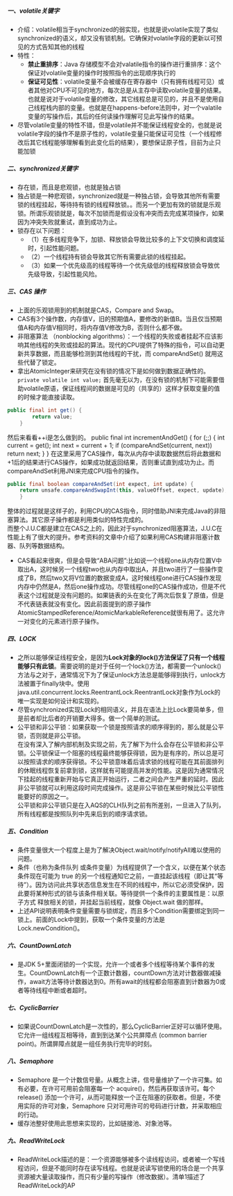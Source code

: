 ##### 一、volatile关键字
- 介绍：volatile相当于synchronized的弱实现，也就是说volatile实现了类似synchronized的语义，却又没有锁机制。它确保对volatile字段的更新以可预见的方式告知其他的线程
- 特性：
	- **禁止重排序**：Java 存储模型不会对valatile指令的操作进行重排序：这个保证对volatile变量的操作时按照指令的出现顺序执行的
	- **保证可见性**：volatile变量不会被缓存在寄存器中（只有拥有线程可见）或者其他对CPU不可见的地方，每次总是从主存中读取volatile变量的结果。也就是说对于volatile变量的修改，其它线程总是可见的，并且不是使用自己线程栈内部的变量。也就是在happens-before法则中，对一个valatile变量的写操作后，其后的任何读操作理解可见此写操作的结果。
- 尽管volatile变量的特性不错，但是volatile并不能保证线程安全的，也就是说volatile字段的操作不是原子性的，volatile变量只能保证可见性（一个线程修改后其它线程能够理解看到此变化后的结果），要想保证原子性，目前为止只能加锁
##### 二、synchronized关键字
- 存在锁，而且是悲观锁，也就是独占锁
- 独占锁是一种悲观锁，synchronized就是一种独占锁，会导致其他所有需要锁的线程挂起，等待持有锁的线程释放锁。。而另一个更加有效的锁就是乐观锁。所谓乐观锁就是，每次不加锁而是假设没有冲突而去完成某项操作，如果因为冲突失败就重试，直到成功为止。
- 锁存在以下问题：
	- （1）在多线程竞争下，加锁、释放锁会导致比较多的上下文切换和调度延时，引起性能问题。
	- （2）一个线程持有锁会导致其它所有需要此锁的线程挂起。
	- （3）如果一个优先级高的线程等待一个优先级低的线程释放锁会导致优先级导致，引起性能风险。
##### 三、CAS 操作
- 上面的乐观锁用到的机制就是CAS，Compare and Swap。
- CAS有3个操作数，内存值V，旧的预期值A，要修改的新值B。当且仅当预期值A和内存值V相同时，将内存值V修改为B，否则什么都不做。
- 非阻塞算法 （nonblocking algorithms）：一个线程的失败或者挂起不应该影响其他线程的失败或挂起的算法。现代的CPU提供了特殊的指令，可以自动更新共享数据，而且能够检测到其他线程的干扰，而 compareAndSet() 就用这些代替了锁定。
- 拿出AtomicInteger来研究在没有锁的情况下是如何做到数据正确性的。
<code>private volatile int value;</code>
首先毫无以为，在没有锁的机制下可能需要借助volatile原语，保证线程间的数据是可见的（共享的）这样才获取变量的值的时候才能直接读取。
```java
public final int get() {
        return value;
    }
```
然后来看看++i是怎么做到的。
public final int incrementAndGet() {
    for (;;) {
        int current = get();
        int next = current + 1;
        if (compareAndSet(current, next))
            return next;
    }
}
在这里采用了CAS操作，每次从内存中读取数据然后将此数据和+1后的结果进行CAS操作，如果成功就返回结果，否则重试直到成功为止。而compareAndSet利用JNI来完成CPU指令的操作。
```java
public final boolean compareAndSet(int expect, int update) {   
    return unsafe.compareAndSwapInt(this, valueOffset, expect, update);
    }
```
整体的过程就是这样子的，利用CPU的CAS指令，同时借助JNI来完成Java的非阻塞算法。其它原子操作都是利用类似的特性完成的。</br>
而整个J.U.C都是建立在CAS之上的，因此对于synchronized阻塞算法，J.U.C在性能上有了很大的提升。参考资料的文章中介绍了如果利用CAS构建非阻塞计数器、队列等数据结构。</br>
- CAS看起来很爽，但是会导致“ABA问题”:比如说一个线程one从内存位置V中取出A，这时候另一个线程two也从内存中取出A，并且two进行了一些操作变成了B，然后two又将V位置的数据变成A，这时候线程one进行CAS操作发现内存中仍然是A，然后one操作成功。尽管线程one的CAS操作成功，但是不代表这个过程就是没有问题的。如果链表的头在变化了两次后恢复了原值，但是不代表链表就没有变化。因此前面提到的原子操作AtomicStampedReference/AtomicMarkableReference就很有用了。这允许一对变化的元素进行原子操作。
##### 四、LOCK
- 之所以能够保证线程安全，是因为**Lock对象的lock()方法保证了只有一个线程能够只有此锁**。需要说明的是对于任何一个lock()方法，都需要一个unlock()方法与之对于，通常情况下为了保证unlock方法总是能够得到执行，unlock方法被置于finally块中。使用java.util.concurrent.locks.ReentrantLock.ReentrantLock对象作为Lock的唯一实现是如何设计和实现的。
- 尽管synchronized实现Lock的相同语义，并且在语法上比Lock要简单多，但是前者却比后者的开销要大得多。做一个简单的测试。
- 公平锁和非公平锁：如果获取一个锁是按照请求的顺序得到的，那么就是公平锁，否则就是非公平锁。</br>
在没有深入了解内部机制及实现之前，先了解下为什么会存在公平锁和非公平锁。公平锁保证一个阻塞的线程最终能够获得锁，因为是有序的，所以总是可以按照请求的顺序获得锁。不公平锁意味着后请求锁的线程可能在其前面排列的休眠线程恢复前拿到锁，这样就有可能提高并发的性能。这是因为通常情况下挂起的线程重新开始与它真正开始运行，二者之间会产生严重的延时。因此非公平锁就可以利用这段时间完成操作。这是非公平锁在某些时候比公平锁性能要好的原因之一。</br>
公平锁和非公平锁只是在入AQS的CLH队列之前有所差别，一旦进入了队列，所有线程都是按照队列中先来后到的顺序请求锁。
##### 五、Condition
- 条件变量很大一个程度上是为了解决Object.wait/notify/notifyAll难以使用的问题。
- 条件（也称为条件队列 或条件变量）为线程提供了一个含义，以便在某个状态条件现在可能为 true 的另一个线程通知它之前，一直挂起该线程（即让其“等待”）。因为访问此共享状态信息发生在不同的线程中，所以它必须受保护，因此要将某种形式的锁与该条件相关联。等待提供一个条件的主要属性是：以原子方式 释放相关的锁，并挂起当前线程，就像 Object.wait 做的那样。
- 上述API说明表明条件变量需要与锁绑定，而且多个Condition需要绑定到同一锁上。前面的Lock中提到，获取一个条件变量的方法是Lock.newCondition()。
##### 六、CountDownLatch
- 是JDK 5+里面闭锁的一个实现，允许一个或者多个线程等待某个事件的发生。CountDownLatch有一个正数计数器，countDown方法对计数器做减操作，await方法等待计数器达到0。所有await的线程都会阻塞直到计数器为0或者等待线程中断或者超时。
##### 七、CyclicBarrier 
- 如果说CountDownLatch是一次性的，那么CyclicBarrier正好可以循环使用。它允许一组线程互相等待，直到到达某个公共屏障点 (common barrier point)。所谓屏障点就是一组任务执行完毕的时刻。
##### 八、Semaphore
- Semaphore 是一个计数信号量。从概念上讲，信号量维护了一个许可集。如有必要，在许可可用前会阻塞每一个 acquire()，然后再获取该许可。每个 release() 添加一个许可，从而可能释放一个正在阻塞的获取者。但是，不使用实际的许可对象，Semaphore 只对可用许可的号码进行计数，并采取相应的行动。
- 缓存池整好使用此思想来实现的，比如链接池、对象池等。
##### 九、ReadWriteLock
- ReadWriteLock描述的是：一个资源能够被多个读线程访问，或者被一个写线程访问，但是不能同时存在读写线程。也就是说读写锁使用的场合是一个共享资源被大量读取操作，而只有少量的写操作（修改数据）。清单1描述了ReadWriteLock的AP
